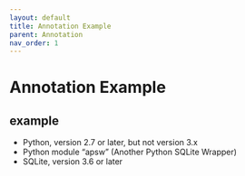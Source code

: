 ```yaml
---
layout: default
title: Annotation Example
parent: Annotation
nav_order: 1
---
```


# Annotation Example

## example


* Python, version 2.7  or later, but not version 3.x
* Python module “apsw” (Another Python SQLite Wrapper)
* SQLite, version 3.6 or later